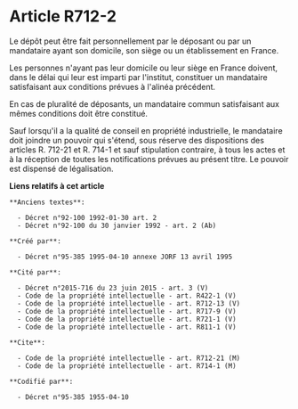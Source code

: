 # Article R712-2

Le dépôt peut être fait personnellement par le déposant ou par un mandataire ayant son domicile, son siège ou un
établissement en France.

Les personnes n'ayant pas leur domicile ou leur siège en France doivent, dans le délai qui leur est imparti par l'institut,
constituer un mandataire satisfaisant aux conditions prévues à l'alinéa précédent.

En cas de pluralité de déposants, un mandataire commun satisfaisant aux mêmes conditions doit être constitué.

Sauf lorsqu'il a la qualité de conseil en propriété industrielle, le mandataire doit joindre un pouvoir qui s'étend, sous
réserve des dispositions des articles R. 712-21 et R. 714-1 et sauf stipulation contraire, à tous les actes et à la réception
de toutes les notifications prévues au présent titre. Le pouvoir est dispensé de légalisation.

**Liens relatifs à cet article**

	**Anciens textes**:

	  - Décret n°92-100 1992-01-30 art. 2
	  - Décret n°92-100 du 30 janvier 1992 - art. 2 (Ab)

	**Créé par**:

	  - Décret n°95-385 1995-04-10 annexe JORF 13 avril 1995

	**Cité par**:

	  - Décret n°2015-716 du 23 juin 2015 - art. 3 (V)
	  - Code de la propriété intellectuelle - art. R422-1 (V)
	  - Code de la propriété intellectuelle - art. R712-13 (V)
	  - Code de la propriété intellectuelle - art. R717-9 (V)
	  - Code de la propriété intellectuelle - art. R721-1 (V)
	  - Code de la propriété intellectuelle - art. R811-1 (V)

	**Cite**:

	  - Code de la propriété intellectuelle - art. R712-21 (M)
	  - Code de la propriété intellectuelle - art. R714-1 (M)

	**Codifié par**:

	  - Décret n°95-385 1955-04-10

